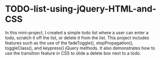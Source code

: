 # TODO-list-using-jQuery-HTML-and-CSS
In this mini-project, I created a simple todo list where a user can enter a todo, scratch it off the list, or delete it from the list. This project includes features such as the use of the fadeToggle(), stopPropagation(), toggleClass(), and keypress() jQuery methods. It also demonstrates how to use the transition feature in CSS to slide a delete box next to a todo.
